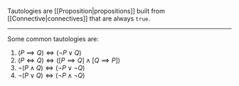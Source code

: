Tautologies are [[Proposition|propositions]] built from [[Connective|connectives]] that are always `true`.

---

Some common tautologies are:

1. $(P \implies Q) \iff (\lnot P \lor Q)$
2. $(P \iff Q) \iff ([P \implies Q] \land [Q \implies P])$
3. $\lnot(P \land Q) \iff (\lnot P \lor \lnot Q)$
4. $\lnot(P \lor Q) \iff (\lnot P \land \lnot Q)$

